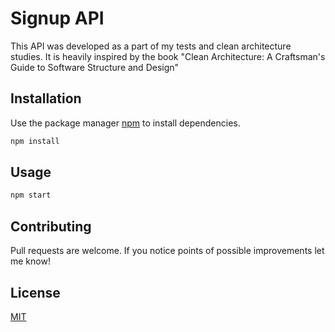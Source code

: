 # Signup API

This API was developed as a part of my tests and clean architecture studies. It is heavily inspired by the book "Clean Architecture: A Craftsman's Guide to Software Structure and Design"

## Installation

Use the package manager [npm](https://www.npmjs.com/) to install dependencies.

```bash
npm install
```

## Usage

```bash
npm start
```

## Contributing
Pull requests are welcome. If you notice points of possible improvements let me know! 

## License
[MIT](https://choosealicense.com/licenses/mit/)